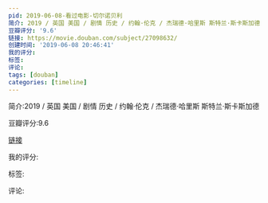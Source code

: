 ```yaml
---
pid: 2019-06-08-看过电影-切尔诺贝利
简介: 2019 / 英国 美国 / 剧情 历史 / 约翰·伦克 / 杰瑞德·哈里斯 斯特兰·斯卡斯加德
豆瓣评分: '9.6'
链接: https://movie.douban.com/subject/27098632/
创建时间: '2019-06-08 20:46:41'
我的评分:
标签:
评论:
tags: [douban]
categories: [timeline]
---
```

简介:2019 / 英国 美国 / 剧情 历史 / 约翰·伦克 / 杰瑞德·哈里斯 斯特兰·斯卡斯加德

豆瓣评分:9.6

[链接](https://movie.douban.com/subject/27098632/)

我的评分:

标签:

评论:

